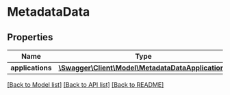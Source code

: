 # MetadataData

## Properties
Name | Type | Description | Notes
------------ | ------------- | ------------- | -------------
**applications** | [**\Swagger\Client\Model\MetadataDataApplications**](MetadataDataApplications.md) |  | [optional] 

[[Back to Model list]](../README.md#documentation-for-models) [[Back to API list]](../README.md#documentation-for-api-endpoints) [[Back to README]](../README.md)


